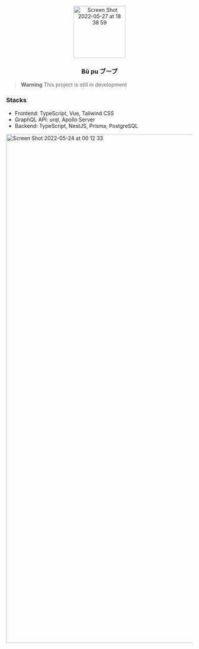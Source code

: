 <p align="center">
  <img width="140" alt="Screen Shot 2022-05-27 at 18 38 59" src="https://user-images.githubusercontent.com/62977699/170800866-ed4a820a-7da4-4420-862d-ac2c7f653785.png">
</p>
<h3 align="center">
  Bū pu ブープ
</h3>

> **Warning**
> This project is still in development

### Stacks

- Frontend: TypeScript, Vue, Tailwind CSS
- GraphQL API: urql, Apollo Server
- Backend: TypeScript, NestJS, Prisma, PostgreSQL

<img width="1368" alt="Screen Shot 2022-05-24 at 00 12 33" src="https://user-images.githubusercontent.com/62977699/169954414-ba51da29-157f-4baf-9cd3-e432c005319f.png">
